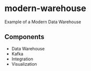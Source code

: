 # modern-warehouse
Example of a Modern Data Warehouse

## Components
* Data Warehouse
* Kafka
* Integration
* Visualization